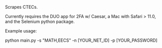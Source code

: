 Scrapes CTECs.

Currently requires the DUO app for 2FA w/ Caesar, a Mac with Safari > 11.0, and the Selenium python package.

Example usage:

python main.py -s "MATH,EECS"  -n [YOUR_NET_ID] -p [YOUR_PASSWORD]
